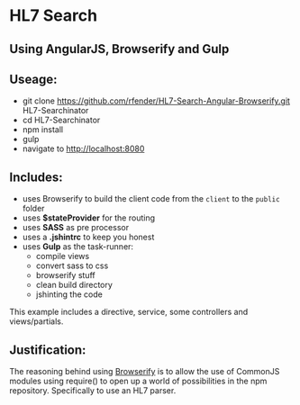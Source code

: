 # HL7 Search
## Using AngularJS, Browserify and Gulp

## Useage:

- git clone https://github.com/rfender/HL7-Search-Angular-Browserify.git HL7-Searchinator
- cd HL7-Searchinator
- npm install
- gulp
- navigate to [http://localhost:8080](http://localhost:8080)

## Includes:

  - uses Browserify to build the client code from the `client` to the `public` folder
  - uses **$stateProvider** for the routing
  - uses **SASS** as pre processor
  - uses a **.jshintrc** to keep you honest
  - uses **Gulp** as the task-runner:
  	- compile views
  	- convert sass to css
  	- browserify stuff
  	- clean build directory
  	- jshinting the code

This example includes a directive, service, some controllers and views/partials.

## Justification:

The reasoning behind using [Browserify](http://browserify.org/) is to allow the use of CommonJS modules using require() to open up a world of possibilities in the npm repository. Specifically to use an HL7 parser.